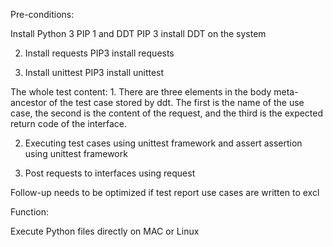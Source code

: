Pre-conditions:

Install Python 3 PIP 1 and DDT PIP 3 install DDT on the system

2. Install requests PIP3 install requests

3. Install unittest PIP3 install unittest

The whole test content: 1. There are three elements in the body meta-ancestor of the test case stored by ddt. The first is the name of the use case, the second is the content of the request, and the third is the expected return code of the interface.

2. Executing test cases using unittest framework and assert assertion using unittest framework

3. Post requests to interfaces using request

Follow-up needs to be optimized if test report use cases are written to excl



Function:

Execute Python files directly on MAC or Linux